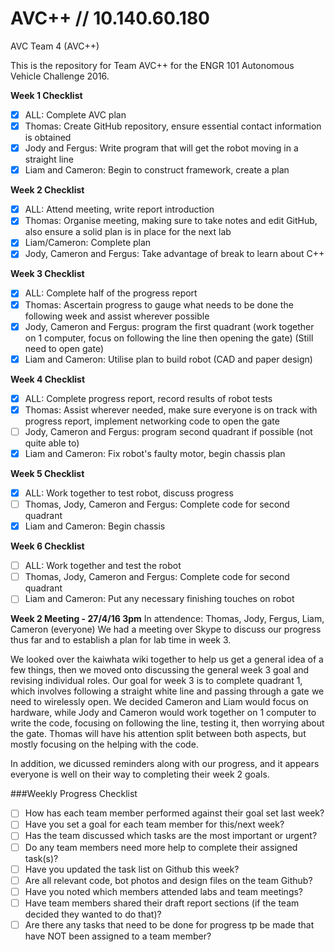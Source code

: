 # AVC++ // 10.140.60.180
AVC Team 4 (AVC++)

This is the repository for Team AVC++ for the ENGR 101 Autonomous Vehicle Challenge 2016.

**Week 1 Checklist**
- [x] ALL: Complete AVC plan
- [x] Thomas: Create GitHub repository, ensure essential contact information is obtained
- [x] Jody and Fergus: Write program that will get the robot moving in a straight line
- [x] Liam and Cameron: Begin to construct framework, create a plan

**Week 2 Checklist**
- [x] ALL: Attend meeting, write report introduction
- [x] Thomas: Organise meeting, making sure to take notes and edit GitHub, also ensure a solid plan is in place for the next lab
- [x] Liam/Cameron: Complete plan
- [x] Jody, Cameron and Fergus: Take advantage of break to learn about C++

**Week 3 Checklist**
- [x] ALL: Complete half of the progress report
- [x] Thomas: Ascertain progress to gauge what needs to be done the following week and assist wherever possible
- [x] Jody, Cameron and Fergus: program the first quadrant (work together on 1 computer, focus on following the line then opening the gate) (Still need to open gate)
- [x] Liam and Cameron: Utilise plan to build robot (CAD and paper design)

**Week 4 Checklist**

- [x] ALL: Complete progress report, record results of robot tests
- [x] Thomas: Assist wherever needed, make sure everyone is on track with progress report, implement networking code to open the gate
- [ ] Jody, Cameron and Fergus: program second quadrant if possible (not quite able to)
- [x] Liam and Cameron: Fix robot's faulty motor, begin chassis plan

**Week 5 Checklist**

- [x] ALL: Work together to test robot, discuss progress
- [ ] Thomas, Jody, Cameron and Fergus: Complete code for second quadrant
- [x] Liam and Cameron: Begin chassis

**Week 6 Checklist**

- [ ] ALL: Work together and test the robot
- [ ] Thomas, Jody, Cameron and Fergus: Complete code for second quadrant
- [ ] Liam and Cameron: Put any necessary finishing touches on robot

**Week 2 Meeting - 27/4/16 3pm**
In attendence: Thomas, Jody, Fergus, Liam, Cameron (everyone)
We had a meeting over Skype to discuss our progress thus far and to establish a plan for lab time in week 3.

We looked over the kaiwhata wiki together to help us get a general idea of a few things, then we moved onto discussing the general week 3 goal and revising individual roles. Our goal for week 3 is to complete quadrant 1, which involves following a straight white line and passing through a gate we need to wirelessly open. We decided Cameron and Liam would focus on hardware, while Jody and Cameron would work together on 1 computer to write the code, focusing on following the line, testing it, then worrying about the gate. Thomas will have his attention split between both aspects, but mostly focusing on the helping with the code.

In addition, we dicussed reminders along with our progress, and it appears everyone is well on their way to completing their week 2 goals.

###Weekly Progress Checklist
- [ ] How has each team member performed against their goal set last week?
- [ ] Have you set a goal for each team member for this/next week?
- [ ] Has the team discussed which tasks are the most important or urgent?
- [ ] Do any team members need more help to complete their assigned task(s)?
- [ ] Have you updated the task list on Github this week?
- [ ] Are all relevant code, bot photos and design files on the team Github?
- [ ] Have you noted which members attended labs and team meetings?
- [ ] Have team members shared their draft report sections (if the team decided they wanted to do that)?
- [ ] Are there any tasks that need to be done for progress tp be made that have NOT been assigned to a team member?
